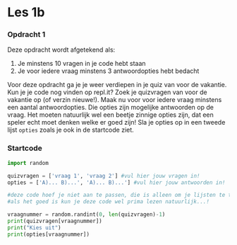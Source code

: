 # Les 1b

### Opdracht 1

Deze opdracht wordt afgetekend als:

1. Je minstens 10 vragen in je code hebt staan
2. Je voor iedere vraag minstens 3 antwoordopties hebt bedacht

Voor deze opdracht ga je je weer verdiepen in je quiz van voor de vakantie. Kun je je code nog vinden op repl.it? Zoek je quizvragen van voor de vakantie op \(of verzin nieuwe!\). Maak nu voor voor iedere vraag minstens een aantal antwoordopties. Die opties zijn mogelijke antwoorden op de vraag. Het moeten natuurlijk wel een beetje zinnige opties zijn, dat een speler echt moet denken welke er goed zijn! Sla je opties op in een tweede lijst `opties` zoals je ook in de startcode ziet.

### Startcode

```python
import random

quizvragen = ['vraag 1', 'vraag 2'] #vul hier jouw vragen in!
opties = ['A)... B)...', 'A)... B)...'] #vul hier jouw antwoorden in!

#deze code hoef je niet aan te passen, die is alleen om je lijsten te testen
#als het goed is kun je deze code wel prima lezen natuurlijk...!

vraagnummer = random.randint(0, len(quizvragen)-1)
print(quizvragen[vraagnummer])
print("Kies uit")
print(opties[vraagnummer])
```

